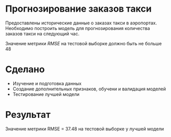 # Прогнозирование заказов такси

Предоставлены исторические данные о заказах такси в аэропортах. Необходимо построить модель для прогнозирования количества заказов такси на следующий час.

Значение метрики *RMSE* на тестовой выборке должно быть не больше 48

# Сделано

- Изучение и подготовка данных
- Создание дополнительных признаков, обучени и валидация моделей
- Тестирование лучшей модели

# Результат

Значение метрики RMSE = 37.48 на тестовой выборке у лучшей модели 
